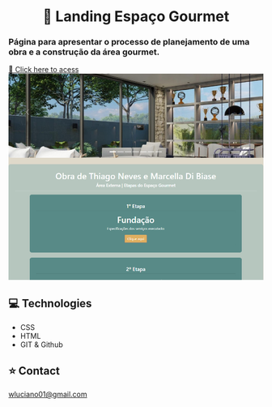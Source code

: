 <h1 align="center">🏡 Landing Espaço Gourmet</h1>
<h3>Página para apresentar o processo de planejamento de uma obra e a construção da área gourmet.</h3>

<a align="end" href="https://wictorluciano.github.io/Landing-EspacoGourmet/">🔗 Click here to acess</a>
<a href="https://wictorluciano.github.io/Landing-EspacoGourmet/"> <img src="./assets/img/readme.png"></a>


## 💻 Technologies

- CSS
- HTML
- GIT & Github

## ⭐ Contact

wluciano01@gmail.com
